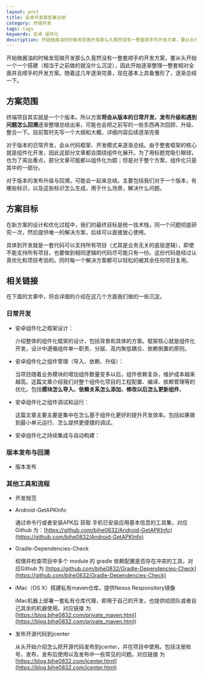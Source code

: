 ```yaml
---
layout: post
title: 安卓开发那些事总纲
category: 终端开发
tags: tags
keywords: 安卓 组件化
description: 开始做酱油的时候发现做开发那么久竟然没有一整套顺手的开发方案，要从头开始一个一个搭建（相当于之前做的就没什么沉淀），因此开始逐渐整理一整套相对全面并且顺手的开发方案。随着这几年逐渐完善，现在基本上具备雏形了，逐渐总结一下。
---
```


开始做酱油的时候发现做开发那么久竟然没有一整套顺手的开发方案，要从头开始一个一个搭建（相当于之前做的就没什么沉淀），因此开始逐渐整理一整套相对全面并且顺手的开发方案。随着这几年逐渐完善，现在基本上具备雏形了，逐渐总结一下。

## 方案范围

终端项目其实就是一个个版本。所以方案**将会从版本的日常开发、发布升级和遇到问题怎么回溯**逐渐整理总结出来，可能也会把之前写的一些东西再次回顾、升级、整合一下。目前暂时先写一个大纲和大概，详细内容后续逐渐完善

对于版本的日常开发，会从代码框架、开发模式来逐渐总结。由于整套框架的核心就是组件化开发，因此这部分文章都会围绕组件化展开。为了用标题党吸引眼球，也为了突出重点，部分文章可能都以组件化为题；但是对于整个方案，组件化只是其中的一部分。

对于版本的发布升级与回溯，可能会一起来总结。主要包括我们对于一个版本，有哪些标识，以及这些标识怎么生成，用于什么场景，解决什么问题。

## 方案目标

在新方案的设计和优化过程中，我们的最终目标是统一技术栈，同一个问题彻底研究一次，然后提供唯一的解决方案，后续可以直接放心使用。

具体到开发就是一套代码可以支持所有项目（尤其是业务无关的底层逻辑），即使不能支持所有项目，也要做到相同逻辑的代码尽可能只有一份。这份代码是经过认真优化和项目考验的。同时每一个解决方案都可以轻松的被其余任何项目复用。

## 相关链接

在下面的文章中，将会详细的介绍在这几个方面我们做的一些沉淀。

### 日常开发

- 安卓组件化之框架设计：[]()

   介绍整体的组件化框架的设计，包括背景和具体的方案。框架核心就是组件化开发，设计中遵循组件单一职责、分层、高内聚低耦合、依赖倒置的原则。

- 安卓组件化之组件管理（导入、依赖、升级）：[]()

    当项目随着业务模块的增加组件数量变多以后，组件依赖复杂，维护成本越来越高。这篇文章介绍我们对整个组件化项目的工程配置、编译、依赖管理等的优化。包括**模块怎么导入、依赖关系怎么添加、修改以后怎么更新组件**。

- 安卓组件化之组件调试和运行：[]()

    这篇文章主要主要是集中在怎么基于组件化更好的提升开发效率。包括如果做到最小单元运行、怎么提供更便捷的调试。
    

- 安卓组件化之持续集成与自动构建：[]()

### 版本发布与回溯

- 版本发布


### 其他工具和流程

- 开发规范

- Android-GetAPKInfo

	通过命令行或者安装APK后 获取 手机已安装应用基本信息的工具集，对应Github 为：[https://github.com/bihe0832/Android-GetAPKInfo](https://github.com/bihe0832/Android-GetAPKInfo)

- Gradle-Dependencies-Check

	梳理并检查项目中多个 module 的 gradle 依赖配置是否存在冲突的工具，对应Github 为 [https://github.com/bihe0832/Gradle-Dependencies-Check](https://github.com/bihe0832/Gradle-Dependencies-Check)

- iMac（OS X）搭建私有maven仓库，提供Nexus Responsitory镜像

	iMac机器上部署一套私有仓库代理，即用于自己的开发，也提供给团队或者自己其余的机器使用。对应链接 为 [https://blog.bihe0832.com/private_maven.html](https://blog.bihe0832.com/private_maven.html)

- 发布开源代码到jcenter

	从头开始介绍怎么把开源代码发布到jcenter，并在项目中使用。包括注册账号，发布，发布后使用以及发布中一些常见的问题。对应链接 为 [https://blog.bihe0832.com/jcenter.html](https://blog.bihe0832.com/jcenter.html)
